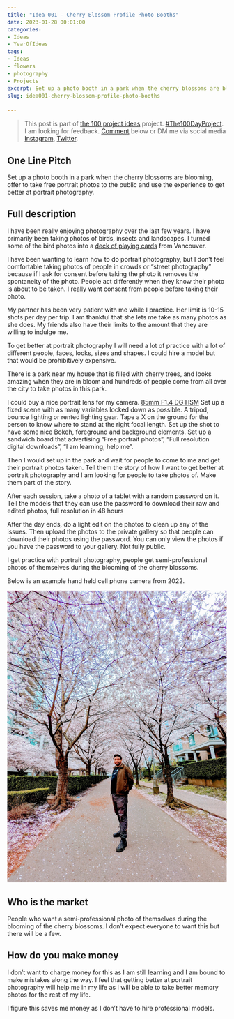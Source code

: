 ```yaml
---
title: "Idea 001 - Cherry Blossom Profile Photo Booths"
date: 2023-01-28 00:01:00
categories:
- Ideas
- YearOfIdeas
tags:
- Ideas
- flowers
- photography
- Projects
excerpt: Set up a photo booth in a park when the cherry blossoms are blooming, offer to take free portrait photos to the public and use the experience to get better at portrait photography.
slug: idea001-cherry-blossom-profile-photo-booths

---
```


> This post is part of [the 100 project ideas](/projects/2023-100-ideas/) project. [#The100DayProject](https://www.the100dayproject.org/). I am looking for feedback. <a href='#utterances-comments'>Comment</a> below or DM me via social media <a href="https://instagram.com/funvill" rel="nofollow noopener noreferrer"><i class="fab fa-fw fa-instagram" aria-hidden="true"></i><span class="label">Instagram</span></a>, <a href="https://twitter.com/funvill" rel="nofollow noopener noreferrer"><i class="fab fa-fw fa-twitter" aria-hidden="true"></i><span class="label">Twitter</span></a>.

## One Line Pitch

Set up a photo booth in a park when the cherry blossoms are blooming, offer to take free portrait photos to the public and use the experience to get better at portrait photography.

## Full description

I have been really enjoying photography over the last few years. I have primarily been taking photos of birds, insects and landscapes. I turned some of the bird photos into a [deck of playing cards](/projects/2021-bird-playing-cards/) from Vancouver.

I have been wanting to learn how to do portrait photography, but I don’t feel comfortable taking photos of people in crowds or “street photography” because if I ask for consent before taking the photo it removes the spontaneity of the photo. People act differently when they know their photo is about to be taken. I really want consent from people before taking their photo.

My partner has been very patient with me while I practice. Her limit is 10-15 shots per day per trip. I am thankful that she lets me take as many photos as she does. My friends also have their limits to the amount that they are willing to indulge me.

To get better at portrait photography I will need a lot of practice with a lot of different people, faces, looks, sizes and shapes. I could hire a model but that would be prohibitively expensive.

There is a park near my house that is filled with cherry trees, and looks amazing when they are in bloom and hundreds of people come from all over the city to take photos in this park.

I could buy a nice portrait lens for my camera. [85mm F1.4 DG HSM](https://www.sigmacanada.ca/products/85mm-f1-4-dg-hsm-art)
Set up a fixed scene with as many variables locked down as possible. A tripod, bounce lighting or rented lighting gear. Tape a X on the ground for the person to know where to stand at the right focal length. Set up the shot to have some nice [Bokeh](https://en.wikipedia.org/wiki/Bokeh), foreground and background elements. Set up a sandwich board that advertising “Free portrait photos”, “Full resolution digital downloads”, “I am learning, help me”.

Then I would set up in the park and wait for people to come to me and get their portrait photos taken. Tell them the story of how I want to get better at portrait photography and I am looking for people to take photos of. Make them part of the story.

After each session, take a photo of a tablet with a random password on it. Tell the models that they can use the password to download their raw and edited photos, full resolution in 48 hours

After the day ends, do a light edit on the photos to clean up any of the issues. Then upload the photos to the private gallery so that people can download their photos using the password. You can only view the photos if you have the password to your gallery. Not fully public.

I get practice with portrait photography, people get semi-professional photos of themselves during the blooming of the cherry blossoms.

Below is an example hand held cell phone camera from 2022.

<img src='/public/uploads/2023/cherry-blossom-profile-photo-booths.png' alt='Example Cherry Blossom Profile Photo'/>

## Who is the market

People who want a semi-professional photo of themselves during the blooming of the cherry blossoms. I don’t expect everyone to want this but there will be a few.

## How do you make money

I don’t want to charge money for this as I am still learning and I am bound to make mistakes along the way. I feel that getting better at portrait photography will help me in my life as I will be able to take better memory photos for the rest of my life.

I figure this saves me money as I don’t have to hire professional models.

